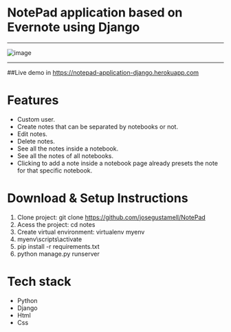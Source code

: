 # NotePad application based on Evernote using Django
***
![image](https://user-images.githubusercontent.com/90484417/186724303-22993e80-64a0-43fb-bfe1-20b3d38dabba.png)
***
##Live demo in https://notepad-application-django.herokuapp.com

# Features
  * Custom user.
  * Create notes that can be separated by notebooks or not.
  * Edit notes.
  * Delete notes.
  * See all the notes inside a notebook.
  * See all the notes of all notebooks.
  * Clicking to add a note inside a notebook page already presets the note for that specific notebook.

# Download & Setup Instructions
  1. Clone project: git clone https://github.com/josegustamell/NotePad
  2. Acess the project: cd notes
  3. Create virtual environment: virtualenv myenv
  4. myenv\scripts\activate
  5. pip install -r requirements.txt
  6. python manage.py runserver

# Tech stack
  * Python
  * Django
  * Html
  * Css
